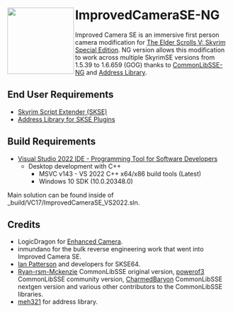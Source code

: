 # <img align="left" width="150" height="150" src="https://github.com/ArranzCNL/ImprovedCameraSE-NG-Dev/blob/main/assets/Artwork/ic_logo2.png"> ImprovedCameraSE-NG

Improved Camera SE is an immersive first person camera modification for [The Elder Scrolls V: Skyrim Special Edition](https://store.steampowered.com/app/489830/The_Elder_Scrolls_V_Skyrim_Special_Edition/).
NG version allows this modification to work across multiple SkyrimSE versions from 1.5.39 to 1.6.659 (GOG) thanks to [CommonLibSSE-NG](https://github.com/CharmedBaryon/CommonLibSSE-NG) and [Address Library](https://github.com/meh321/AddressLibraryDatabase).

## End User Requirements
* [Skyrim Script Extender (SKSE)](https://skse.silverlock.org/)
* [Address Library for SKSE Plugins](https://www.nexusmods.com/skyrimspecialedition/mods/32444)

## Build Requirements
* [Visual Studio 2022 IDE - Programming Tool for Software Developers](https://visualstudio.microsoft.com/vs/)
  * Desktop development with C++
    * MSVC v143 - VS 2022 C++ x64/x86 build tools (Latest)
	* Windows 10 SDK (10.0.20348.0)

Main solution can be found inside of _build/VC17/ImprovedCameraSE_VS2022.sln.

## Credits
* LogicDragon for [Enhanced Camera](https://www.nexusmods.com/skyrim/mods/57859/).
* inmundano for the bulk reverse engineering work that went into Improved Camera SE.
* [Ian Patterson](https://github.com/ianpatt/skse64) and developers for SKSE64.
* [Ryan-rsm-Mckenzie](https://github.com/Ryan-rsm-McKenzie/CommonLibSSE) CommonLibSSE original version, [powerof3](https://github.com/powerof3/CommonLibSSE) CommonLibSSE community version, [CharmedBaryon](https://github.com/CharmedBaryon/CommonLibSSE-NG) CommonLibSSE nextgen version and various other contributors to the CommonLibSSE libraries.
* [meh321](https://github.com/meh321) for address library.

